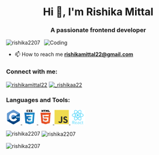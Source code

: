 <h1 align="center">Hi 👋, I'm Rishika Mittal</h1>

<h3 align="center">A passionate frontend developer</h3>

<img align="right" alt="Coding" width="400" src="https://cdn.dribbble.com/users/2704414/screenshots/7466903/media/b08ab576316bd4582fef189f471cd9e5.gif">


<p align="left"> <img src="https://komarev.com/ghpvc/?username=rishika2207&label=Profile%20views&color=0e75b6&style=flat" alt="rishika2207" /> </p>

- 📫 How to reach me **rishikamittal22@gmail.com**

<h3 align="left">Connect with me:</h3>
<p align="left">
<a href="https://linkedin.com/in/rishikamittal22" target="blank"><img align="center" src="https://raw.githubusercontent.com/rahuldkjain/github-profile-readme-generator/master/src/images/icons/Social/linked-in-alt.svg" alt="rishikamittal22" height="30" width="40" /></a>
<a href="https://www.leetcode.com/_rishikaa22" target="blank"><img align="center" src="https://raw.githubusercontent.com/rahuldkjain/github-profile-readme-generator/master/src/images/icons/Social/leet-code.svg" alt="_rishikaa22" height="30" width="40" /></a>
</p>

<h3 align="left">Languages and Tools:</h3>
<p align="left"> <a href="https://www.w3schools.com/cpp/" target="_blank" rel="noreferrer"> <img src="https://raw.githubusercontent.com/devicons/devicon/master/icons/cplusplus/cplusplus-original.svg" alt="cplusplus" width="40" height="40"/> </a> <a href="https://www.w3schools.com/css/" target="_blank" rel="noreferrer"> <img src="https://raw.githubusercontent.com/devicons/devicon/master/icons/css3/css3-original-wordmark.svg" alt="css3" width="40" height="40"/> </a> <a href="https://www.w3.org/html/" target="_blank" rel="noreferrer"> <img src="https://raw.githubusercontent.com/devicons/devicon/master/icons/html5/html5-original-wordmark.svg" alt="html5" width="40" height="40"/> </a> <a href="https://developer.mozilla.org/en-US/docs/Web/JavaScript" target="_blank" rel="noreferrer"> <img src="https://raw.githubusercontent.com/devicons/devicon/master/icons/javascript/javascript-original.svg" alt="javascript" width="40" height="40"/> </a> <a href="https://reactjs.org/" target="_blank" rel="noreferrer"> <img src="https://raw.githubusercontent.com/devicons/devicon/master/icons/react/react-original-wordmark.svg" alt="react" width="40" height="40"/> </a> </p>

<p><img align="left" src="https://github-readme-stats.vercel.app/api/top-langs?username=rishika2207&show_icons=true&locale=en&layout=compact" alt="rishika2207" /></p>

<p>&nbsp;<img align="center" src="https://github-readme-stats.vercel.app/api?username=rishika2207&show_icons=true&locale=en" alt="rishika2207" /></p>

<p><img align="center" src="https://github-readme-streak-stats.herokuapp.com/?user=rishika2207&" alt="rishika2207" /></p>
